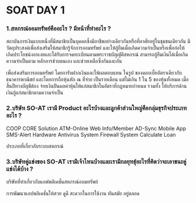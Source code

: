 # SOAT DAY 1


### 1.สหกรณ์ออมทรัพย์คืออะไร ? มีหน้าที่ทำอะไร ?

สถาบันการเงินแบบหนึ่งที่มีสมาชิกเป็นบุคคลซึ่งมีอาชีพอย่างเดียวกันหรือที่อาศัยอยู่ในชุมชนเดียวกัน มีวัตถุประสงค์เพื่อส่งเสริมให้สมาชิกรู้จักการออมทรัพย์ และให้กู้ยืมเมื่อเกิดความจำเป็นหรือเพื่อก่อให้เกิดประโยชน์งอกเงยและได้รับการจดทะเบียนตามพระราชบัญญัติสหกรณ์ สามารถกู้ยืมเงินได้เมื่อเกิดความจำเป็นตาม หลักการช่วยตนเอง และช่วยเหลือซึ่งกันและกัน

เพื่อส่งเสริมการออมทรัพย์ โดยการับฝากเงินและให้ผลตอบแทน ในรูป ของดอกเบี้ยอัตราเดียวกับธนาคารพาณิชย์ และโดยการถือหุ้นหัก ณ ที่จ่าย เป็นรายเดือน แต่ไม่เกิน 1 ใน 5 ของหุ้นทั้งหมด เมื่อสิ้นปีทางบัญชีต้อง จ่ายเงินปันผลค่าหุ้นให้แก่สมาชิกในอัตราที่กฎหมายกำหนด รวมทั้ง ให้บริการด้านเงินกู้แก่สมาชิกตามความจำเป็น

### 2.บริษัท SO-AT เรามี Product อะไรบ้างและลูกค้าส่วนใหญ่คือกลุ่มธุรกิจประเภทอะไร ?

COOP CORE Solution
ATM-Online
Web Info/Member
AD-Sync
Mobile App
SMS-Alert
Hardware
Antivirus System
Firewall System
Calculate Loan

ประเภทที่เกี่ยวกับระบบสหกรณ์

### 3.บริษัทคู่แข่งของ SO-AT เรามีเจ้าไหนบ้างและเรามีกลยุทธุ์อะไรที่คิดว่าจะเอาชนะคู่แข่งได้บ้าง ?

บริษัทที่ทำเกี่ยวกับแอฟพลิเคชั่นสหกรณ์ออมทรัพย์

การพัฒนาแอปพลิเคชั่นให้สวย ดูดี สะดวกในการใช้งาน ทันสมัย อยู่ตลอด
